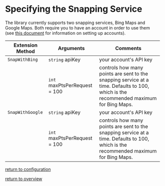# Specifying the Snapping Service

The library currently supports two snapping services, Bing Maps and Google Maps. Both require you to have an account in order to use them (see [this document](../../getting-accounts.md) for information on setting up accounts).

|Extension Method|Arguments|Comments|
|----------------|---------|--------|
|`SnapWithBing`|`string` apiKey|your account's API key|
||`int` maxPtsPerRequest = 100|controls how many points are sent to the snapping service at a time. Defaults to 100, which is the recommended maximum for Bing Maps.|
|`SnapWithGoogle`|`string` apiKey|your account's API key|
||`int` maxPtsPerRequest = 100|controls how many points are sent to the snapping service at a time. Defaults to 100, which is the recommended maximum for Bing Maps.|

[return to configuration](overview.md#configuration-via-extension-methods)

[return to overview](overview.md#j4jsoftwaregeoprocessor-overview)
